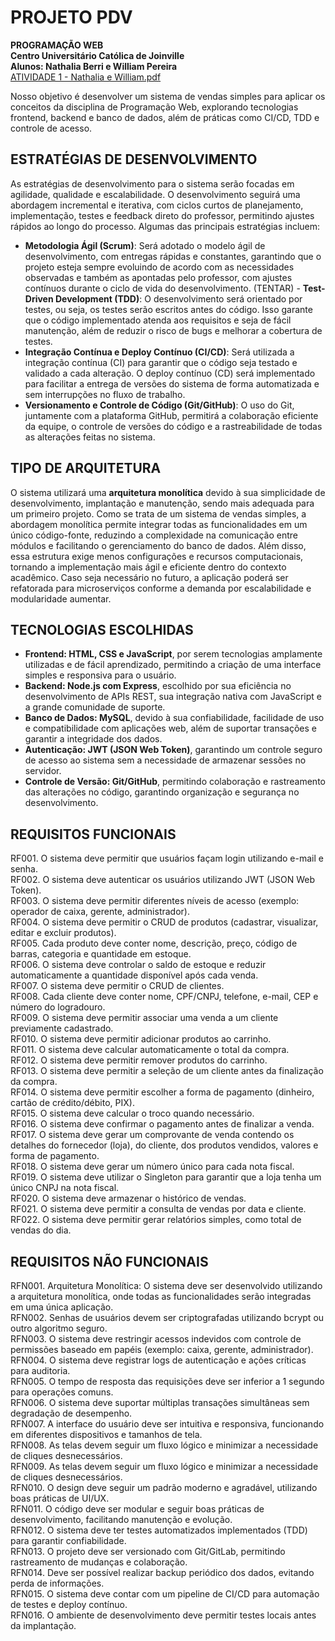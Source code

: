 # PROJETO PDV  
**PROGRAMAÇÃO WEB**  
**Centro Universitário Católica de Joinville**  
**Alunos: Nathalia Berri e William Pereira**  
[ATIVIDADE 1 - Nathalia e William.pdf](https://github.com/user-attachments/files/19172431/ATIVIDADE.1.-.Nathalia.e.William.pdf)

Nosso objetivo é desenvolver um sistema de vendas simples para aplicar os conceitos da disciplina de Programação Web, explorando tecnologias frontend, backend e banco de dados, além de práticas como CI/CD, TDD e controle de acesso.

## ESTRATÉGIAS DE DESENVOLVIMENTO
As estratégias de desenvolvimento para o sistema serão focadas em agilidade, qualidade e escalabilidade. O desenvolvimento seguirá uma abordagem incremental e iterativa, com ciclos curtos de planejamento, implementação, testes e feedback direto do professor, permitindo ajustes rápidos ao longo do processo. Algumas das principais estratégias incluem:
- **Metodologia Ágil (Scrum)**: Será adotado o modelo ágil de desenvolvimento, com entregas rápidas e constantes, garantindo que o projeto esteja sempre evoluindo de acordo com as necessidades observadas e também as apontadas pelo professor, com ajustes contínuos durante o ciclo de vida do desenvolvimento.
(TENTAR) - **Test-Driven Development (TDD)**: O desenvolvimento será orientado por testes, ou seja, os testes serão escritos antes do código. Isso garante que o código implementado atenda aos requisitos e seja de fácil manutenção, além de reduzir o risco de bugs e melhorar a cobertura de testes.
- **Integração Contínua e Deploy Contínuo (CI/CD)**: Será utilizada a integração contínua (CI) para garantir que o código seja testado e validado a cada alteração. O deploy contínuo (CD) será implementado para facilitar a entrega de versões do sistema de forma automatizada e sem interrupções no fluxo de trabalho.
- **Versionamento e Controle de Código (Git/GitHub)**: O uso do Git, juntamente com a plataforma GitHub, permitirá a colaboração eficiente da equipe, o controle de versões do código e a rastreabilidade de todas as alterações feitas no sistema.

## TIPO DE ARQUITETURA
O sistema utilizará uma **arquitetura monolítica** devido à sua simplicidade de desenvolvimento, implantação e manutenção, sendo mais adequada para um primeiro projeto. Como se trata de um sistema de vendas simples, a abordagem monolítica permite integrar todas as funcionalidades em um único código-fonte, reduzindo a complexidade na comunicação entre módulos e facilitando o gerenciamento do banco de dados. Além disso, essa estrutura exige menos configurações e recursos computacionais, tornando a implementação mais ágil e eficiente dentro do contexto acadêmico. Caso seja necessário no futuro, a aplicação poderá ser refatorada para microserviços conforme a demanda por escalabilidade e modularidade aumentar.

## TECNOLOGIAS ESCOLHIDAS
- **Frontend: HTML, CSS e JavaScript**, por serem tecnologias amplamente utilizadas e de fácil aprendizado, permitindo a criação de uma interface simples e responsiva para o usuário.
- **Backend: Node.js com Express**, escolhido por sua eficiência no desenvolvimento de APIs REST, sua integração nativa com JavaScript e a grande comunidade de suporte.
- **Banco de Dados: MySQL**, devido à sua confiabilidade, facilidade de uso e compatibilidade com aplicações web, além de suportar transações e garantir a integridade dos dados.
- **Autenticação: JWT (JSON Web Token)**, garantindo um controle seguro de acesso ao sistema sem a necessidade de armazenar sessões no servidor.
- **Controle de Versão: Git/GitHub**, permitindo colaboração e rastreamento das alterações no código, garantindo organização e segurança no desenvolvimento.

## REQUISITOS FUNCIONAIS
RF001. O sistema deve permitir que usuários façam login utilizando e-mail e senha.  
RF002. O sistema deve autenticar os usuários utilizando JWT (JSON Web Token).  
RF003. O sistema deve permitir diferentes níveis de acesso (exemplo: operador de caixa, gerente, administrador).  
RF004. O sistema deve permitir o CRUD de produtos (cadastrar, visualizar, editar e excluir produtos).  
RF005. Cada produto deve conter nome, descrição, preço, código de barras, categoria e quantidade em estoque.  
RF006. O sistema deve controlar o saldo de estoque e reduzir automaticamente a quantidade disponível após cada venda.  
RF007. O sistema deve permitir o CRUD de clientes.  
RF008. Cada cliente deve conter nome, CPF/CNPJ, telefone, e-mail, CEP e número do logradouro.  
RF009. O sistema deve permitir associar uma venda a um cliente previamente cadastrado.  
RF010. O sistema deve permitir adicionar produtos ao carrinho.  
RF011. O sistema deve calcular automaticamente o total da compra.  
RF012. O sistema deve permitir remover produtos do carrinho.  
RF013. O sistema deve permitir a seleção de um cliente antes da finalização da compra.  
RF014. O sistema deve permitir escolher a forma de pagamento (dinheiro, cartão de crédito/débito, PIX).  
RF015. O sistema deve calcular o troco quando necessário.  
RF016. O sistema deve confirmar o pagamento antes de finalizar a venda.  
RF017. O sistema deve gerar um comprovante de venda contendo os detalhes do fornecedor (loja), do cliente,  dos produtos vendidos, valores e forma de pagamento.  
RF018. O sistema deve gerar um número único para cada nota fiscal.  
RF019. O sistema deve utilizar o Singleton para garantir que a loja tenha um único CNPJ na nota fiscal.  
RF020. O sistema deve armazenar o histórico de vendas.  
RF021. O sistema deve permitir a consulta de vendas por data e cliente.  
RF022. O sistema deve permitir gerar relatórios simples, como total de vendas do dia.  

## REQUISITOS NÃO FUNCIONAIS
RFN001. Arquitetura Monolítica: O sistema deve ser desenvolvido utilizando a arquitetura monolítica, onde todas as funcionalidades serão integradas em uma única aplicação.  
RFN002. Senhas de usuários devem ser criptografadas utilizando bcrypt ou outro algoritmo seguro.  
RFN003. O sistema deve restringir acessos indevidos com controle de permissões baseado em papéis (exemplo: caixa, gerente, administrador).  
RFN004. O sistema deve registrar logs de autenticação e ações críticas para auditoria.  
RFN005. O tempo de resposta das requisições deve ser inferior a 1 segundo para operações comuns.  
RFN006. O sistema deve suportar múltiplas transações simultâneas sem degradação de desempenho.  
RFN007. A interface do usuário deve ser intuitiva e responsiva, funcionando em diferentes dispositivos e tamanhos de tela.  
RFN008. As telas devem seguir um fluxo lógico e minimizar a necessidade de cliques desnecessários.  
RFN009. As telas devem seguir um fluxo lógico e minimizar a necessidade de cliques desnecessários.  
RFN010. O design deve seguir um padrão moderno e agradável, utilizando boas práticas de UI/UX.  
RFN011. O código deve ser modular e seguir boas práticas de desenvolvimento, facilitando manutenção e evolução.  
RFN012. O sistema deve ter testes automatizados implementados (TDD) para garantir confiabilidade.  
RFN013. O projeto deve ser versionado com Git/GitLab, permitindo rastreamento de mudanças e colaboração.  
RFN014. Deve ser possível realizar backup periódico dos dados, evitando perda de informações.  
RFN015. O sistema deve contar com um pipeline de CI/CD para automação de testes e deploy contínuo.  
RFN016. O ambiente de desenvolvimento deve permitir testes locais antes da implantação.  
